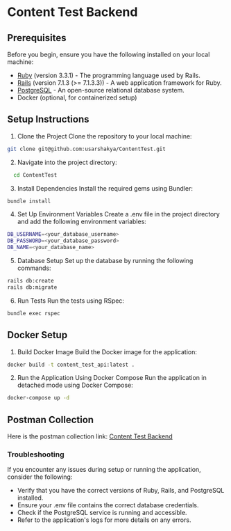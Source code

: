 # Content Test Backend

## Prerequisites
Before you begin, ensure you have the following installed on your local machine:
- [Ruby](https://www.ruby-lang.org/en/downloads/) (version 3.3.1) - The programming language used by Rails.
- [Rails](https://rubyonrails.org/) (version 7.1.3 (>= 7.1.3.3)) - A web application framework for Ruby.
- [PostgreSQL](https://www.postgresql.org/download/) - An open-source relational database system.
- Docker (optional, for containerized setup)

## Setup Instructions
1. Clone the Project
  Clone the repository to your local machine:
  ```sh
  git clone git@github.com:usarshakya/ContentTest.git
  ```

2. Navigate into the project directory:
  ```sh
    cd ContentTest
  ```

3. Install Dependencies
  Install the required gems using Bundler:
  ```sh
  bundle install
  ```

4. Set Up Environment Variables
  Create a .env file in the project directory and add the following environment variables:
  ```sh
  DB_USERNAME=<your_database_username>
  DB_PASSWORD=<your_database_password>
  DB_NAME=<your_database_name>
  ```

5. Database Setup
  Set up the database by running the following commands:

  ```sh
  rails db:create
  rails db:migrate
  ```

6. Run Tests
  Run the tests using RSpec:
  ```sh
  bundle exec rspec
  ```

## Docker Setup

1. Build Docker Image
  Build the Docker image for the application:

  ```sh
  docker build -t content_test_api:latest .
  ```

2. Run the Application Using Docker Compose
  Run the application in detached mode using Docker Compose:

  ```sh
  docker-compose up -d
  ```

## Postman Collection
Here is the postman collection link:
[Content Test Backend](https://documenter.getpostman.com/view/2716857/2sA3QqhYn9)

### Troubleshooting
If you encounter any issues during setup or running the application, consider the following:

- Verify that you have the correct versions of Ruby, Rails, and PostgreSQL installed.
- Ensure your .env file contains the correct database credentials.
- Check if the PostgreSQL service is running and accessible.
- Refer to the application's logs for more details on any errors.
